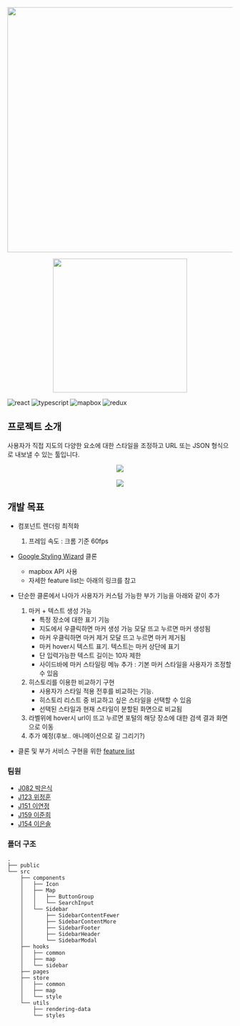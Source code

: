 <p align="center">
    <img src="https://user-images.githubusercontent.com/26402298/99673762-8a71e080-2ab8-11eb-84ca-909703fae826.png"
    width="549" />
</p>

<p align="center">
    <img src="https://github.com/qkrdmstlr3/svg-icon-animation/blob/master/map-icon/map-icon.svg" height="300" />
</p>



![react](https://img.shields.io/badge/react-17.0.1-9cf?logo=react)
![typescript](https://img.shields.io/badge/typescript-4.0.5-blue?logo=typescript)
![mapbox](https://img.shields.io/badge/mapbox-1.12.0-darkblue?logo=mapbox)
![redux](https://img.shields.io/badge/redux-4.0.5-purple?logo=redux)



## 프로젝트 소개

사용자가 직접 지도의 다양한 요소에 대한 스타일을 조정하고 URL 또는 JSON 형식으로 내보낼 수 있는 툴입니다.

<p align="center">
    <img src=https://user-images.githubusercontent.com/57997672/100355732-9cfa9580-3035-11eb-91e6-60c56466933a.png  />
    <br />
    <br />
    <img src=https://i.imgur.com/KNk0TvT.jpg />
</p>


## 개발 목표

- 컴포넌트 렌더링 최적화
    1. 프레임 속도 : 크롬 기준 60fps
    
- [Google Styling Wizard](https://mapstyle.withgoogle.com/) 클론
    - mapbox API 사용
    - 자세한 feature list는 아래의 링크를 참고
    
- 단순한 클론에서 나아가 사용자가 커스텀 가능한 부가 기능을 아래와 같이 추가

    1. 마커 + 텍스트 생성 가능
        - 특정 장소에 대한 표기 기능
        - 지도에서 우클릭하면 마커 생성 가능 모달 뜨고 누르면 마커 생성됨
        - 마커 우클릭하면 마커 제거 모달 뜨고 누르면 마커 제거됨
        - 마커 hover시 텍스트 표기. 텍스트는 마커 상단에 표기
        - 단 입력가능한 텍스트 길이는 10자 제한
        - 사이드바에 마커 스타일링 메뉴 추가 : 기본 마커 스타일을 사용자가 조정할 수 있음
    2. 히스토리를 이용한 비교하기 구현
        - 사용자가 스타일 적용 전후를 비교하는 기능.
        - 히스토리 리스트 중 비교하고 싶은 스타일을 선택할 수 있음
        - 선택된 스타일과 현재 스타일이 분할된 화면으로 비교됨 
    3. 라벨위에 hover시 url이 뜨고 누르면 포털의 해당 장소에 대한 검색 결과 화면으로 이동
    4. 추가 예정(후보.. 애니메이션으로 길 그리기?)

- 클론 및 부가 서비스 구현을 위한 [feature list](https://docs.google.com/spreadsheets/d/11tz41NW_KiwJqWJrQRA_aTWBqdjliKSvJFtq_idEmXY/edit#gid=1215517442)

### 팀원

- [J082 박은식](https://github.com/qkrdmstlr3)
- [J123 위정훈](https://github.com/gitgitWi)
- [J151 이연정](https://github.com/yyjjjj)
- [J159 이준희](https://github.com/GodDrinkTeJAVA)
- [J154 이은솔](https://github.com/Eunsol0410)

### 폴더 구조

```
.
├── public
└── src
    ├── components
    │   ├── Icon
    │   ├── Map
    │   │   ├── ButtonGroup
    │   │   └── SearchInput
    │   └── Sidebar
    │       ├── SidebarContentFewer
    │       ├── SidebarContentMore
    │       ├── SidebarFooter
    │       ├── SidebarHeader
    │       └── SidebarModal
    ├── hooks
    │   ├── common
    │   ├── map
    │   └── sidebar
    ├── pages
    ├── store
    │   ├── common
    │   ├── map
    │   └── style
    └── utils
        ├── rendering-data
        └── styles
```
